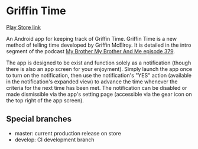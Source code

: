 # Griffin Time
[Play Store link](https://play.google.com/store/apps/details?id=caseydlvr.griffintime)

An Android app for keeping track of Griffin Time. Griffin Time is a new method of telling time developed by Griffin McElroy. It is detailed in the intro segment of the podcast [My Brother My Brother And Me episode 379](http://www.maximumfun.org/my-brother-my-brother-and-me/mbmbam-379-6969-cool-street).

The app is designed to be exist and function solely as a notification (though there is also an app screen for your enjoyment). Simply launch the app once to turn on the notification, then use the notification's "YES" action (available in the notification's expanded view) to advance the time whenever the criteria for the next time has been met. The notification can be disabled or made dismissible via the app's setting page (accessible via the gear icon on the top right of the app screen).

## Special branches
- master: current production release on store
- develop: CI development branch
